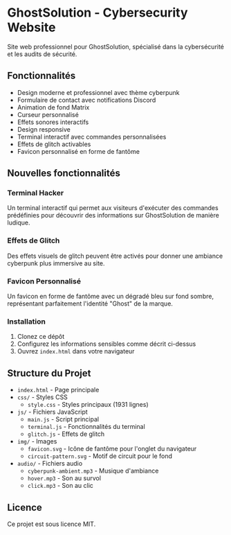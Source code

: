 # GhostSolution - Cybersecurity Website

Site web professionnel pour GhostSolution, spécialisé dans la cybersécurité et les audits de sécurité.

## Fonctionnalités

- Design moderne et professionnel avec thème cyberpunk
- Formulaire de contact avec notifications Discord
- Animation de fond Matrix
- Curseur personnalisé
- Effets sonores interactifs
- Design responsive
- Terminal interactif avec commandes personnalisées
- Effets de glitch activables
- Favicon personnalisé en forme de fantôme

## Nouvelles fonctionnalités

### Terminal Hacker

Un terminal interactif qui permet aux visiteurs d'exécuter des commandes prédéfinies pour découvrir des informations sur GhostSolution de manière ludique.

### Effets de Glitch

Des effets visuels de glitch peuvent être activés pour donner une ambiance cyberpunk plus immersive au site.

### Favicon Personnalisé

Un favicon en forme de fantôme avec un dégradé bleu sur fond sombre, représentant parfaitement l'identité "Ghost" de la marque.

### Installation

1. Clonez ce dépôt
2. Configurez les informations sensibles comme décrit ci-dessus
3. Ouvrez `index.html` dans votre navigateur

## Structure du Projet

- `index.html` - Page principale
- `css/` - Styles CSS
  - `style.css` - Styles principaux (1931 lignes)
- `js/` - Fichiers JavaScript
  - `main.js` - Script principal
  - `terminal.js` - Fonctionnalités du terminal
  - `glitch.js` - Effets de glitch
- `img/` - Images
  - `favicon.svg` - Icône de fantôme pour l'onglet du navigateur
  - `circuit-pattern.svg` - Motif de circuit pour le fond
- `audio/` - Fichiers audio
  - `cyberpunk-ambient.mp3` - Musique d'ambiance
  - `hover.mp3` - Son au survol
  - `click.mp3` - Son au clic
## Licence

Ce projet est sous licence MIT. 